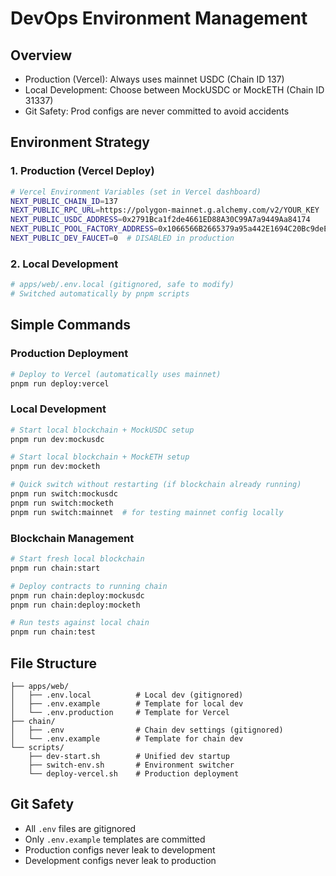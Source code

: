 # DevOps Environment Management

## Overview
- Production (Vercel): Always uses mainnet USDC (Chain ID 137)
- Local Development: Choose between MockUSDC or MockETH (Chain ID 31337)
- Git Safety: Prod configs are never committed to avoid accidents

## Environment Strategy

### 1. Production (Vercel Deploy)
```bash
# Vercel Environment Variables (set in Vercel dashboard)
NEXT_PUBLIC_CHAIN_ID=137
NEXT_PUBLIC_RPC_URL=https://polygon-mainnet.g.alchemy.com/v2/YOUR_KEY
NEXT_PUBLIC_USDC_ADDRESS=0x2791Bca1f2de4661ED88A30C99A7a9449Aa84174
NEXT_PUBLIC_POOL_FACTORY_ADDRESS=0x1066566B2665379a95a442E1694C20Bc9deE2b8e
NEXT_PUBLIC_DEV_FAUCET=0  # DISABLED in production
```

### 2. Local Development
```bash
# apps/web/.env.local (gitignored, safe to modify)
# Switched automatically by pnpm scripts
```

## Simple Commands

### Production Deployment
```bash
# Deploy to Vercel (automatically uses mainnet)
pnpm run deploy:vercel
```

### Local Development
```bash
# Start local blockchain + MockUSDC setup
pnpm run dev:mockusdc

# Start local blockchain + MockETH setup
pnpm run dev:mocketh

# Quick switch without restarting (if blockchain already running)
pnpm run switch:mockusdc
pnpm run switch:mocketh
pnpm run switch:mainnet  # for testing mainnet config locally
```

### Blockchain Management
```bash
# Start fresh local blockchain
pnpm run chain:start

# Deploy contracts to running chain
pnpm run chain:deploy:mockusdc
pnpm run chain:deploy:mocketh

# Run tests against local chain
pnpm run chain:test
```

## File Structure
```
├── apps/web/
│   ├── .env.local          # Local dev (gitignored)
│   ├── .env.example        # Template for local dev
│   └── .env.production     # Template for Vercel
├── chain/
│   ├── .env                # Chain dev settings (gitignored)
│   └── .env.example        # Template for chain dev
└── scripts/
    ├── dev-start.sh        # Unified dev startup
    ├── switch-env.sh       # Environment switcher
    └── deploy-vercel.sh    # Production deployment
```

## Git Safety
- All `.env` files are gitignored
- Only `.env.example` templates are committed
- Production configs never leak to development
- Development configs never leak to production
